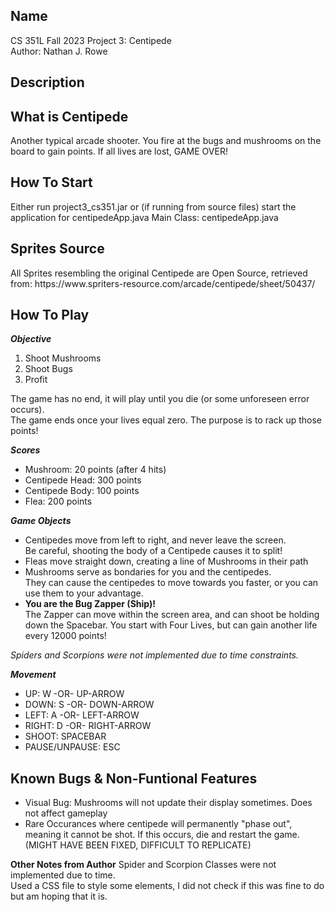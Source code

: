 ## Name
CS 351L Fall 2023 Project 3: Centipede<br>
Author: Nathan J. Rowe

## Description

<h2>What is Centipede</h2>
Another typical arcade shooter. You fire at the bugs and mushrooms on the board to gain points.
If all lives are lost, GAME OVER!

<h2>How To Start</h2>
Either run project3_cs351.jar or (if running from source files) start the application for centipedeApp.java
Main Class: centipedeApp.java

<h2>Sprites Source</h2>
All Sprites resembling the original Centipede are Open Source, retrieved from:
https://www.spriters-resource.com/arcade/centipede/sheet/50437/

## How To Play

***Objective***
<ol>
    <li>Shoot Mushrooms</li>
    <li>Shoot Bugs</li>
    <li>Profit</li>
</ol>
The game has no end, it will play until you die (or some unforeseen error occurs).<br>
The game ends once your lives equal zero. The purpose is to rack up those points!

***Scores***
<ul>
    <li>Mushroom: 20 points (after 4 hits)</li>
    <li>Centipede Head: 300 points</li>
    <li>Centipede Body: 100 points</li>
    <li>Flea: 200 points</li>
</ul>

***Game Objects***
<ul>
    <li>
        Centipedes move from left to right, and never leave the screen.<br>
        Be careful, shooting the body of a Centipede causes it to split!
    </li>
    <li>
        Fleas move straight down, creating a line of Mushrooms in their path
    </li>
    <li>
        Mushrooms serve as bondaries for you and the centipedes.<br>
        They can cause the centipedes to move towards you faster, or you
        can use them to your advantage.
    </li>
    <li>
        <strong>You are the Bug Zapper (Ship)!</strong><br>
        The Zapper can move within the screen area, and can shoot be holding
        down the Spacebar.
        You start with Four Lives, but can gain another life every 12000 points!
    </li>
</ul>
<em>Spiders and Scorpions were not implemented due to time constraints.</em>

***Movement***
<ul>
    <li>UP: W -OR- UP-ARROW</li>
    <li>DOWN: S -OR- DOWN-ARROW</li>
    <li>LEFT: A -OR- LEFT-ARROW</li>
    <li>RIGHT: D -OR- RIGHT-ARROW</li>
    <li>SHOOT: SPACEBAR</li>
    <li>PAUSE/UNPAUSE: ESC</li>
</ul>

## Known Bugs & Non-Funtional Features
<ul>
    <li>Visual Bug: Mushrooms will not update their display sometimes. Does not affect gameplay</li>
    <li>Rare Occurances where centipede will permanently "phase out", meaning it cannot be shot.
        If this occurs, die and restart the game. (MIGHT HAVE BEEN FIXED, DIFFICULT TO REPLICATE)
    </li>
</ul>

**Other Notes from Author**
Spider and Scorpion Classes were not implemented due to time.<br>
Used a CSS file to style some elements, I did not check if this was fine to do but am hoping that it is.
